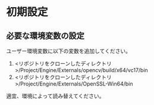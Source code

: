 # 初期設定
## 必要な環境変数の設定
ユーザー環境変数に以下の変数を追加してください。
1. <リポジトリをクローンしたディレクトリ>/Project/Engine/Externals/opencv/build/x64/vc17/bin
2. <リポジトリをクローンしたディレクトリ>/Project/Engine/Externals/OpenSSL-Win64/bin

適宜、環境によって読み替えてください。
